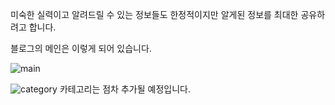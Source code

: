 미숙한 실력이고 알려드릴 수 있는 정보들도 한정적이지만 알게된 정보를 최대한 공유하려고 합니다.  

블로그의 메인은 이렇게 되어 있습니다.  

![main](https://user-images.githubusercontent.com/52815908/72304413-d5aaae00-36b3-11ea-9c9d-76aa1d9fa96f.PNG)

![category](https://user-images.githubusercontent.com/52815908/72304414-d5aaae00-36b3-11ea-8f20-ba592dd8f087.PNG)
카테고리는 점차 추가될 예정입니다.  

